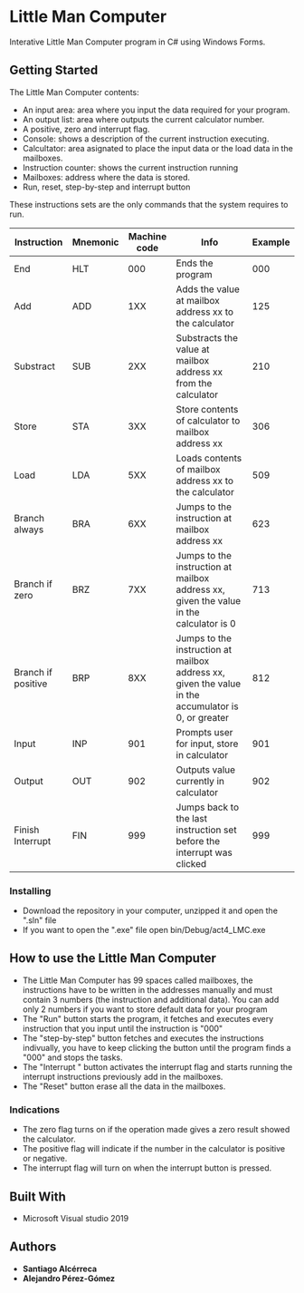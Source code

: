 # Little Man Computer

Interative Little Man  Computer program in C# using Windows Forms.

## Getting Started

The Little Man Computer contents:
- An input area: area where you input the data required for your program.
- An output list: area where outputs the current calculator number.
- A positive, zero and interrupt flag.
- Console: shows a description of the current instruction executing.
- Calcultator: area asignated to place the input data or the load data in the mailboxes.
- Instruction counter: shows the current instruction running
- Mailboxes: address where the data is stored.
- Run, reset, step-by-step and interrupt button


These instructions sets are the only commands that the system requires to run. 

| Instruction | Mnemonic | Machine code | Info | Example |
| ------------- | ------------- | ------------- | ------------- |------------- |
| End | HLT | 000 | Ends the program | 000 |
| Add | ADD | 1XX | Adds the value at mailbox address xx to the calculator | 125 |
| Substract | SUB | 2XX | Substracts the value at mailbox address xx from the calculator | 210 |
| Store | STA | 3XX | Store contents of calculator to mailbox address xx | 306 |
| Load | LDA | 5XX | Loads contents of mailbox address xx to the calculator | 509 |
| Branch always | BRA | 6XX | Jumps to the instruction at mailbox address xx | 623 |
| Branch if zero | BRZ | 7XX | Jumps to the instruction at mailbox address xx, given the value in the calculator is 0 | 713 |
| Branch if positive | BRP | 8XX | Jumps to the instruction at mailbox address xx, given the value in the accumulator is 0, or greater | 812 |
| Input | INP | 901 | Prompts user for input, store in calculator | 901 |
| Output | OUT | 902 | Outputs value currently in calculator | 902 |
| Finish Interrupt | FIN | 999 | Jumps back to the last instruction set before the interrupt was clicked | 999 |




### Installing

* Download the repository in your computer, unzipped it and open the ".sln" file 
* If you want to open the ".exe" file open bin/Debug/act4_LMC.exe



## How to use the Little Man Computer 


* The Little Man Computer has 99 spaces called mailboxes, the instructions have to be written in the addresses manually and must contain 3 numbers (the instruction and additional data). You can add only 2 numbers if you want to store default data for your program
* The "Run" button starts the program, it fetches and executes every instruction that you input until the instruction is "000"
* The "step-by-step" button fetches and executes the instructions indivually, you have to keep clicking the button until the program finds a "000" and stops the tasks.
* The "Interrupt " button activates the interrupt flag and starts running the interrupt instructions previously add in the mailboxes.
* The "Reset" button erase all the data in the mailboxes.

### Indications

* The zero flag turns on if the operation made gives a zero result showed the calculator.
* The positive flag will indicate if the number in the calculator is positive or negative.
* The interrupt flag will turn on when the interrupt button is pressed.



## Built With

* Microsoft Visual studio 2019


## Authors

* **Santiago Alcérreca** 
* **Alejandro Pérez-Gómez** 





